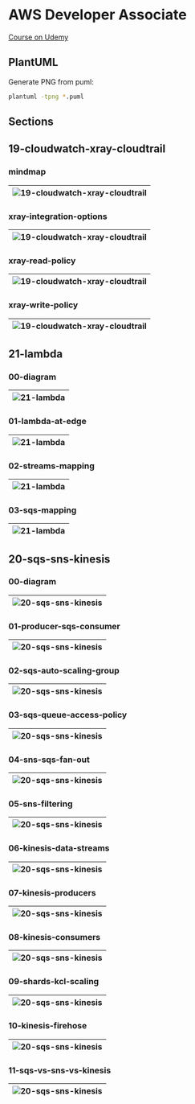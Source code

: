 # AWS Developer Associate

[Course on Udemy](https://www.udemy.com/course/aws-certified-developer-associate-dva-c01/)

## PlantUML

Generate PNG from puml:
```bash
plantuml -tpng *.puml
```


## Sections
## 19-cloudwatch-xray-cloudtrail
### mindmap
| ![19-cloudwatch-xray-cloudtrail](./19-cloudwatch-xray-cloudtrail/mindmap.png) |
| ------ |

### xray-integration-options
| ![19-cloudwatch-xray-cloudtrail](./19-cloudwatch-xray-cloudtrail/xray-integration-options.png) |
| ------ |

### xray-read-policy
| ![19-cloudwatch-xray-cloudtrail](./19-cloudwatch-xray-cloudtrail/xray-read-policy.png) |
| ------ |

### xray-write-policy
| ![19-cloudwatch-xray-cloudtrail](./19-cloudwatch-xray-cloudtrail/xray-write-policy.png) |
| ------ |

## 21-lambda
### 00-diagram
| ![21-lambda](./21-lambda/00-diagram.png) |
| ------ |

### 01-lambda-at-edge
| ![21-lambda](./21-lambda/01-lambda-at-edge.png) |
| ------ |

### 02-streams-mapping
| ![21-lambda](./21-lambda/02-streams-mapping.png) |
| ------ |

### 03-sqs-mapping
| ![21-lambda](./21-lambda/03-sqs-mapping.png) |
| ------ |

## 20-sqs-sns-kinesis
### 00-diagram
| ![20-sqs-sns-kinesis](./20-sqs-sns-kinesis/00-diagram.png) |
| ------ |

### 01-producer-sqs-consumer
| ![20-sqs-sns-kinesis](./20-sqs-sns-kinesis/01-producer-sqs-consumer.png) |
| ------ |

### 02-sqs-auto-scaling-group
| ![20-sqs-sns-kinesis](./20-sqs-sns-kinesis/02-sqs-auto-scaling-group.png) |
| ------ |

### 03-sqs-queue-access-policy
| ![20-sqs-sns-kinesis](./20-sqs-sns-kinesis/03-sqs-queue-access-policy.png) |
| ------ |

### 04-sns-sqs-fan-out
| ![20-sqs-sns-kinesis](./20-sqs-sns-kinesis/04-sns-sqs-fan-out.png) |
| ------ |

### 05-sns-filtering
| ![20-sqs-sns-kinesis](./20-sqs-sns-kinesis/05-sns-filtering.png) |
| ------ |

### 06-kinesis-data-streams
| ![20-sqs-sns-kinesis](./20-sqs-sns-kinesis/06-kinesis-data-streams.png) |
| ------ |

### 07-kinesis-producers
| ![20-sqs-sns-kinesis](./20-sqs-sns-kinesis/07-kinesis-producers.png) |
| ------ |

### 08-kinesis-consumers
| ![20-sqs-sns-kinesis](./20-sqs-sns-kinesis/08-kinesis-consumers.png) |
| ------ |

### 09-shards-kcl-scaling
| ![20-sqs-sns-kinesis](./20-sqs-sns-kinesis/09-shards-kcl-scaling.png) |
| ------ |

### 10-kinesis-firehose
| ![20-sqs-sns-kinesis](./20-sqs-sns-kinesis/10-kinesis-firehose.png) |
| ------ |

### 11-sqs-vs-sns-vs-kinesis
| ![20-sqs-sns-kinesis](./20-sqs-sns-kinesis/11-sqs-vs-sns-vs-kinesis.png) |
| ------ |

